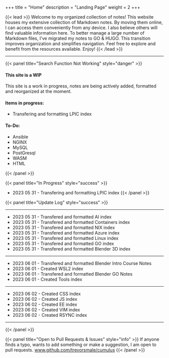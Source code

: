 +++
title = "Home"
description = "Landing Page"
weight = 2
+++

{{< lead >}}
Welcome to my organized collection of notes! This website houses my extensive collection of Markdown notes. By moving them online, I can access them conveniently from any device. I also believe others will find valuable information here. To better manage a large number of Markdown files, I've migrated my notes to GO & HUGO. This transition improves organization and simplifies navigation. Feel free to explore and benefit from the resources available. Enjoy!
{{< /lead >}}

---

{{< panel title="Search Function Not Working" style="danger" >}}

#### This site is a WIP

This site is a work in progress, notes are being actively added, formatted and reorganized at the moment.

#### Items in progress:

* Transfering and formatting LPIC index

#### To-Do:

* Ansible
* NGINX
* MySQL
* PostGresql
* WASM
* HTML

{{< /panel >}}

{{< panel title="In Progress" style="success" >}}
* 2023 05 31 - Transfering and formatting LPIC index
{{< /panel >}}

{{< panel title="Update Log" style="success" >}}

---

* 2023 05 31 - Transfered and formatted AI index
* 2023 05 31 - Transfered and formatted Containers index
* 2023 05 31 - Transfered and formatted NIX index
* 2023 05 31 - Transfered and formatted Azure index
* 2023 05 31 - Transfered and formatted Linux index
* 2023 05 31 - Transfered and formatted GO index
* 2023 05 31 - Transfered and formatted Blender 3D index

---

* 2023 06 01 - Transfered and formatted Blender Intro Course Notes
* 2023 06 01 - Created WSL2 index 
* 2023 06 01 - Transfered and formatted Blender GO Notes
* 2023 06 01 - Created Tools index

---

* 2023 06 02 - Created CSS index
* 2023 06 02 - Created JS index
* 2023 06 02 - Created EE index
* 2023 06 02 - Created VIM index
* 2023 06 02 - Created RSYNC index

---

{{< /panel >}}

{{< panel title="Open to Pull Requests & Issues" style="info" >}}
If anyone finds a typo, wants to add something or make a suggestion, I am open to pull requests.
www.github.com/trevorsmale/cumulus
{{< /panel >}}

